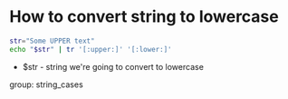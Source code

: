 # How to convert string to lowercase

```bash
str="Some UPPER text"
echo "$str" | tr '[:upper:]' '[:lower:]'
```

- $str - string we're going to convert to lowercase

group: string_cases
